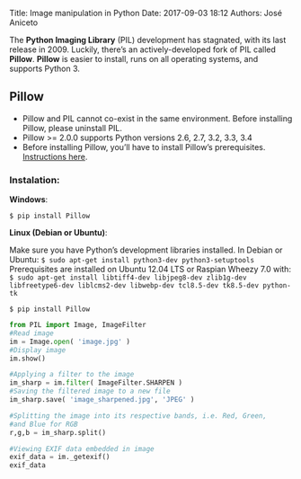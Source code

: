 Title: Image manipulation in Python
Date: 2017-09-03 18:12 
Authors: José Aniceto


The **Python Imaging Library** (PIL) development has stagnated, with its last release in 2009. Luckily, there’s an actively-developed fork of PIL called **Pillow**.
**Pillow** is easier to install, runs on all operating systems, and supports Python 3.

## Pillow

* Pillow and PIL cannot co-exist in the same environment. Before installing Pillow, please uninstall PIL.
* Pillow >= 2.0.0 supports Python versions 2.6, 2.7, 3.2, 3.3, 3.4
* Before installing Pillow, you’ll have to install Pillow’s prerequisites. [Instructions here](https://pillow.readthedocs.io/en/3.0.0/installation.html).

### Instalation:

**Windows**: 

`$ pip install Pillow`

**Linux (Debian or Ubuntu)**: 

Make sure you have Python’s development libraries installed. In Debian or Ubuntu: `$ sudo apt-get install python3-dev python3-setuptools`
Prerequisites are installed on Ubuntu 12.04 LTS or Raspian Wheezy 7.0 with: `$ sudo apt-get install libtiff4-dev libjpeg8-dev zlib1g-dev libfreetype6-dev liblcms2-dev libwebp-dev tcl8.5-dev tk8.5-dev python-tk`

`$ pip install Pillow`

```python
from PIL import Image, ImageFilter
#Read image
im = Image.open( 'image.jpg' )
#Display image
im.show()

#Applying a filter to the image
im_sharp = im.filter( ImageFilter.SHARPEN )
#Saving the filtered image to a new file
im_sharp.save( 'image_sharpened.jpg', 'JPEG' )

#Splitting the image into its respective bands, i.e. Red, Green,
#and Blue for RGB
r,g,b = im_sharp.split()

#Viewing EXIF data embedded in image
exif_data = im._getexif()
exif_data
```
